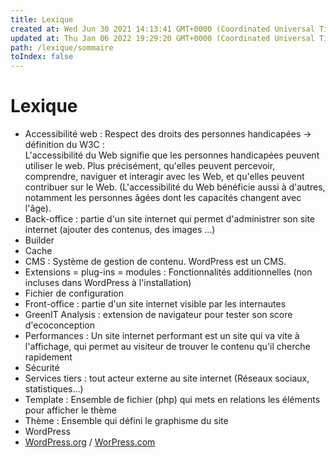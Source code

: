 ```yaml
---
title: Lexique
created at: Wed Jun 30 2021 14:13:41 GMT+0000 (Coordinated Universal Time)
updated at: Thu Jan 06 2022 19:29:20 GMT+0000 (Coordinated Universal Time)
path: /lexique/sommaire
toIndex: false
---
```


# Lexique

- Accessibilité web : Respect des droits des personnes handicapées → définition du W3C :  
  L'accessibilité du Web signifie que les personnes handicapées peuvent utiliser le web. Plus précisément, qu'elles peuvent percevoir, comprendre, naviguer et interagir avec les Web, et qu'elles peuvent contribuer sur le Web. (L'accessibilité du Web bénéficie aussi à d'autres, notamment les personnes âgées dont les capacités changent avec l'âge).
- Back-office : partie d'un site internet qui permet d'administrer son site internet (ajouter des contenus, des images ...)
- Builder
- Cache
- CMS : Système de gestion de contenu. WordPress est un CMS.
- Extensions = plug-ins = modules : Fonctionnalités additionnelles (non incluses dans WordPress à l'installation)
- Fichier de configuration
- Front-office : partie d'un site internet visible par les internautes
- GreenIT Analysis : extension de navigateur pour tester son score d'ecoconception
- Performances : Un site internet performant est un site qui va vite à l'affichage, qui permet au visiteur de trouver le contenu qu'il cherche rapidement
- Sécurité
- Services tiers : tout acteur externe au site internet (Réseaux sociaux, statistiques...)
- Template : Ensemble de fichier (php) qui mets en relations les éléments pour afficher le thème
- Thème : Ensemble qui défini le graphisme du site
- WordPress
- [WordPress.org](http://wordpress.org/) / [WorPress.com](http://worpress.com/)
